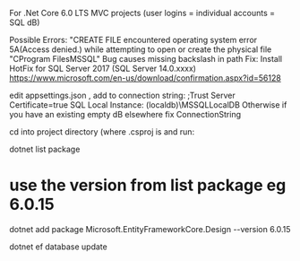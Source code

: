 For .Net Core 6.0 LTS MVC projects (user logins = individual accounts = SQL dB)

Possible Errors:
"CREATE FILE encountered operating system error 5A(Access denied.) while attempting to open or create the physical file "CProgram FilesMSSQL"
Bug causes missing backslash in path
Fix: Install HotFix for SQL Server 2017 (SQL Server 14.0.xxxx) https://www.microsoft.com/en-us/download/confirmation.aspx?id=56128



edit appsettings.json , add to connection string: ;Trust Server Certificate=true
SQL Local Instance: (localdb)\MSSQLLocalDB
Otherwise if you have an existing empty dB elsewhere fix ConnectionString

cd into project directory (where .csproj is and run:

dotnet list package

# use the version from list package eg 6.0.15
dotnet add package Microsoft.EntityFrameworkCore.Design --version 6.0.15

dotnet ef database update

